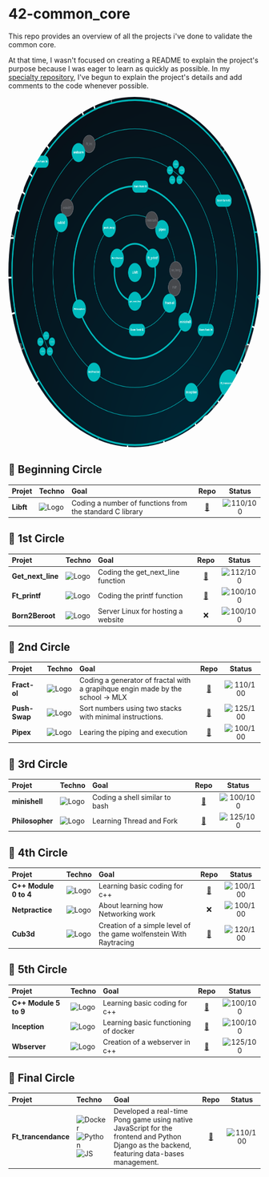 # 42-common_core
This repo provides an overview of all the projects i've done to validate the common core.

At that time, I wasn't focused on creating a README to explain the project's purpose because I was eager to learn as quickly as possible. In my [specialty repository](https://github.com/MrMobbi/42-Specialization), I've begun to explain the project's details and add comments to the code whenever possible.
<p align="center">
  <img src="https://raw.githubusercontent.com/MrMobbi/42-common_core/refs/heads/main/ressources/common_core.png" alt="Logo" style="border-radius: 50%; width: 700px; height: 700px;" > 
</p>

## 🔵 Beginning Circle 
| Projet | Techno | Goal | Repo |Status|
|:---|:---|:---|:---:|:---:|
| **Libft** | <img src="https://www.pngitem.com/pimgs/m/31-312155_c-programming-language-logo-hd-png-download.png" alt="Logo" width="35" /> | Coding a number of functions from the standard C library | [🔗](https://github.com/MrMobbi/libft) | ![110/100](https://img.shields.io/badge/Score-110%2F100-brightgreen) |

## 🔵 1st Circle
| Projet | Techno | Goal | Repo |Status|
|:---|:---|:---|:---:|:---:|
| **Get_next_line** | <img src="https://www.pngitem.com/pimgs/m/31-312155_c-programming-language-logo-hd-png-download.png" alt="Logo" width="35" /> | Coding the get_next_line function | [🔗](https://github.com/MrMobbi/get_next_line) | ![112/100](https://img.shields.io/badge/Score-112%2F100-brightgreen) |
| **Ft_printf** | <img src="https://www.pngitem.com/pimgs/m/31-312155_c-programming-language-logo-hd-png-download.png" alt="Logo" width="35" /> | Coding the printf function | [🔗](https://github.com/MrMobbi/ft_printf) | ![100/100](https://img.shields.io/badge/Score-100%2F100-brightgreen) |
| **Born2Beroot** | <img src="https://tse4.mm.bing.net/th?id=OIP.NUBsH2ptezkbTQlPvywDAgHaHa&pid=Api" alt="Logo" width="50" /> | Server Linux for hosting a website | ❌ | ![100/100](https://img.shields.io/badge/Score-100%2F100-brightgreen) |

## 🔵 2nd Circle
| Projet | Techno | Goal | Repo |Status|
|:---|:---|:---|:---:|:---:|
| **Fract-ol** | <img src="https://www.pngitem.com/pimgs/m/31-312155_c-programming-language-logo-hd-png-download.png" alt="Logo" width="35" /> | Coding a generator of fractal with a grapihque engin made by the school -> MLX | [🔗](https://github.com/MrMobbi/fract-ol) | ![110/100](https://img.shields.io/badge/Score-110%2F100-brightgreen) |
| **Push-Swap** | <img src="https://www.pngitem.com/pimgs/m/31-312155_c-programming-language-logo-hd-png-download.png" alt="Logo" width="35" /> | Sort numbers using two stacks with minimal instructions. | [🔗](https://github.com/MrMobbi/Push_Swap) | ![125/100](https://img.shields.io/badge/Score-125%2F100-brightgreen) |
| **Pipex** | <img src="https://www.pngitem.com/pimgs/m/31-312155_c-programming-language-logo-hd-png-download.png" alt="Logo" width="35" /> | Learing the piping and execution | [🔗](https://github.com/MrMobbi/Pipex) | ![100/100](https://img.shields.io/badge/Score-100%2F100-brightgreen) |

## 🔵 3rd Circle
| Projet | Techno | Goal | Repo |Status|
|:---|:---|:---|:---:|:---:|
| **minishell** | <img src="https://www.pngitem.com/pimgs/m/31-312155_c-programming-language-logo-hd-png-download.png" alt="Logo" width="35" /> | Coding a shell similar to bash | [🔗](https://github.com/MrMobbi/minishell) | ![100/100](https://img.shields.io/badge/Score-100%2F100-brightgreen) |
| **Philosopher** | <img src="https://www.pngitem.com/pimgs/m/31-312155_c-programming-language-logo-hd-png-download.png" alt="Logo" width="35" /> | Learning Thread and Fork | [🔗](https://github.com/MrMobbi/Philosopher) | ![125/100](https://img.shields.io/badge/Score-125%2F100-brightgreen) |

## 🔵 4th Circle
| Projet | Techno | Goal | Repo |Status|
|:---|:---|:---|:---:|:---:|
| **C++ Module 0 to 4** | <img src="https://assets-global.website-files.com/6047a9e35e5dc54ac86ddd90/63065002ce321b529d375e07_2e261bcd.png" alt="Logo" width="40" /> | Learning basic coding for c++ | [🔗](https://github.com/MrMobbi/cpp-calss) | ![100/100](https://img.shields.io/badge/Score-100%2F100-brightgreen) |
| **Netpractice** | <img src="https://unified.com.bd/wp-content/uploads/2021/07/network-infrastructure-3.png" alt="Logo" width="40" /> | About learning how Networking work | ❌ | ![100/100](https://img.shields.io/badge/Score-100%2F100-brightgreen) |
| **Cub3d** | <img src="https://assets-global.website-files.com/6047a9e35e5dc54ac86ddd90/63065002ce321b529d375e07_2e261bcd.png" alt="Logo" width="40" /> | Creation of a simple level of the game wolfenstein With Raytracing | [🔗](https://github.com/MrMobbi/Cub3D) | ![120/100](https://img.shields.io/badge/Score-120%2F100-brightgreen) |

## 🔵 5th Circle
| Projet | Techno | Goal | Repo |Status|
|:---|:---|:---|:---:|:---:|
| **C++ Module 5 to 9** | <img src="https://assets-global.website-files.com/6047a9e35e5dc54ac86ddd90/63065002ce321b529d375e07_2e261bcd.png" alt="Logo" width="40" /> | Learning basic coding for c++ | [🔗](https://github.com/MrMobbi/cpp-calss) | ![100/100](https://img.shields.io/badge/Score-100%2F100-brightgreen) |
| **Inception** | <img src="https://tse3.mm.bing.net/th?id=OIP.T8gtXVwOgIygp25jK16IywHaHZ&pid=Api" alt="Logo" width="40" /> | Learning basic functioning of docker | [🔗](https://github.com/MrMobbi/inception) | ![100/100](https://img.shields.io/badge/Score-100%2F100-brightgreen) |
| **Wbserver** | <img src="https://assets-global.website-files.com/6047a9e35e5dc54ac86ddd90/63065002ce321b529d375e07_2e261bcd.png" alt="Logo" width="40" /> | Creation of a webserver in c++ | [🔗](https://github.com/MrMobbi/webserv) | ![125/100](https://img.shields.io/badge/Score-125%2F100-brightgreen) |

## 🔵 Final Circle
| Projet | Techno | Goal | Repo |Status|
|:---|:---|:---|:---:|:---:|
| **Ft_trancendance** | <img src="https://tse3.mm.bing.net/th?id=OIP.T8gtXVwOgIygp25jK16IywHaHZ&pid=Api" alt="Docker" width="40" /> <img src="https://www.pinclipart.com/picdir/middle/534-5345877_python-logo-clipart.png" alt="Python" width="40" /> <img src="https://www.britefish.net/wp-content/uploads/2019/06/logo-javascript-2.png" alt="JS" width="40" /> | Developed a real-time Pong game using native JavaScript for the frontend and Python Django as the backend, featuring data-bases management. | [🔗](https://github.com/MrMobbi/ft_transcendence) | ![110/100](https://img.shields.io/badge/Score-110%2F100-brightgreen) |



















